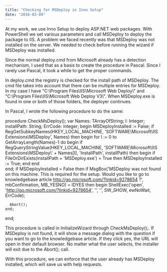 ```yaml
---
title: "Checking for MSDeploy in Inno Setup"
date: "2016-03-09"
---
```


At my work, we use Inno Setup to deploy ASP.NET web packages. With PowerShell we set various parameters and call MSDeploy to deploy the package to IIS. A problem we faced recently was that MSDeploy was not installed on the server. We needed to check before running the wizard if MSDeploy was installed.

Since the normal deploy.cmd from Microsoft already has a detection mechanism, I used that as a basis to create the procedure in Pascal. Since I rarely use Pascal, it took a while to get the proper commands.

In deploy.cmd the registry is checked for the install path of MSDeploy. The cmd file takes into account that there can be multiple entries for MSDeploy. In my case I have "C:\\Program Files\\IIS\\Microsoft Web Deploy\\" and "C:\\Program Files\\IIS\\Microsoft Web Deploy V3\\". When MSDeploy.exe is found in one or both of those folders, the deployer continues.

In Pascal, I wrote the following procedure to do the same:

procedure CheckMsDeploy();
var
  Names: TArrayOfString;
  I: Integer;
  installPath: String;
  ErrCode: integer;
  begin
   MSDeployInstalled := False;
  if RegGetSubkeyNames(HKEY\_LOCAL\_MACHINE, 'SOFTWARE\\Microsoft\\IIS Extensions\\MSDeploy', Names) then
  begin
    for I := 0 to GetArrayLength(Names)-1 do
		begin
			if RegQueryStringValue(HKEY\_LOCAL\_MACHINE, 'SOFTWARE\\Microsoft\\IIS Extensions\\MSDeploy\\' + Names\[I\], 'InstallPath', installPath) then
			  begin
				if FileOrDirExists(installPath + 'MSDeploy.exe') = True then
				MSDeployInstalled := True;
			end
		end  
	end;
	if MSDeployInstalled = False then
		if MsgBox('MSDeploy was not found on this machine. This is required for the setup. Would you like to go to knowledgebase article http://go.microsoft.com/?linkid=9278654 ?', mbConfirmation, MB\_YESNO) = IDYES
		  then begin
			ShellExec('open', 'http://go.microsoft.com/?linkid=9278654',
			  '', '', SW\_SHOW, ewNoWait, ErrCode);

      Abort();
	end;
end;

This procedure is called in InitializeWizard through CheckMsDeploy();. If MSDeploy is not found, it will show a message dialog with the question if you want to go to the knowledgebase article. If they click yes, the URL will open in their default browser. No matter what the user selects, the installer will exit due to the Abort(); call.

With this procedure, we can enforce that the user already has MSDeploy installed, which will save us with help requests.

